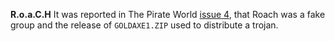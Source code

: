 **R.o.a.C.H** It was reported in The Pirate World [issue 4](/f/a55ed), that Roach was a fake group and the release of `GOLDAXE1.ZIP` used to distribute a trojan.